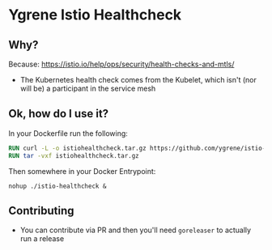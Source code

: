 # Ygrene Istio Healthcheck

## Why?
Because: https://istio.io/help/ops/security/health-checks-and-mtls/
* The Kubernetes health check comes from the Kubelet, which isn't (nor will be) a participant in the service mesh

## Ok, how do I use it?
In your Dockerfile run the following:

```dockerfile
RUN curl -L -o istiohealthcheck.tar.gz https://github.com/ygrene/istio-healthcheck/releases/download/v1.0.0/istio-healthcheck_1.0.0_Linux_x86_64.tar.gz
RUN tar -vxf istiohealthcheck.tar.gz
```

Then somewhere in your Docker Entrypoint:

`nohup ./istio-healthcheck &`

## Contributing
* You can contribute via PR and then you'll need `goreleaser` to actually run a release
